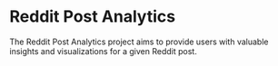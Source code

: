 # Reddit Post Analytics
 The Reddit Post Analytics project aims to provide users with valuable insights and visualizations for a given Reddit post.
